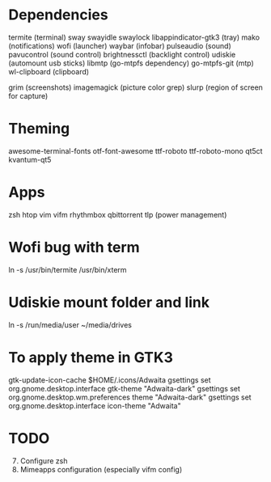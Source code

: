 # Dependencies
termite (terminal)
sway
swayidle
swaylock
libappindicator-gtk3 (tray)
mako (notifications)
wofi (launcher)
waybar (infobar)
pulseaudio (sound)
pavucontrol (sound control)
brightnessctl (backlight control)
udiskie (automount usb sticks)
libmtp (go-mtpfs dependency)
go-mtpfs-git (mtp)
wl-clipboard (clipboard)

grim (screenshots)
imagemagick (picture color grep)
slurp (region of screen for capture)

# Theming
awesome-terminal-fonts
otf-font-awesome
ttf-roboto
ttf-roboto-mono
qt5ct
kvantum-qt5

# Apps
zsh
htop 
vim
vifm
rhythmbox
qbittorrent
tlp (power management)

# Wofi bug with term
ln -s /usr/bin/termite /usr/bin/xterm

# Udiskie mount folder and link
ln -s /run/media/user ~/media/drives

# To apply theme in GTK3
gtk-update-icon-cache $HOME/.icons/Adwaita
gsettings set org.gnome.desktop.interface gtk-theme "Adwaita-dark"
gsettings set org.gnome.desktop.wm.preferences theme "Adwaita-dark"
gsettings set org.gnome.desktop.interface icon-theme "Adwaita"

# TODO
7.  Configure zsh
11. Mimeapps configuration (especially vifm config)

